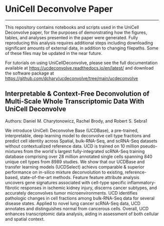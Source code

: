 # UniCell Deconvolve Paper
----------------------------------
This repository contains notebooks and scripts used in the UniCell Deconvolve paper, for the purposes of demonstrating how the figures, tables, and analyses presented in the paper were generated. Fully reproducing this analysis requires additional steps including downloading significant amounts of external data, in addition to changing filepaths. Some of these files may be updated in the near future.

For tutorials on using UniCellDeconvolve, please see the full documentation available at https://ucdeconvolve.readthedocs.io/en/latest/ and download the software package at https://github.com/dchary/ucdeconvolve/tree/main/ucdeconvolve

Interpretable & Context-Free Deconvolution of Multi-Scale Whole Transcriptomic Data With UniCell Deconvolve
----------------------------------
Authors: Daniel M. Charytonowicz, Rachel Brody, and Robert S. Sebra1

We introduce UniCell: Deconvolve Base (UCDBase), a pre-trained, interpretable, deep learning model to deconvolve cell type fractions and predict cell identity across Spatial, bulk-RNA-Seq, and scRNA-Seq datasets without contextualized reference data. UCD is trained on 10 million pseudo-mixtures from the world's largest fully-integrated scRNA-Seq training database comprising over 28 million annotated single cells spanning 840 unique cell types from 8989 studies. We show that our UCDBase and transfer learning models (UCDSelect) achievs comparable & superior performance on in-silico mixture deconvolution to existing, reference-based, state-of-the-art methods. Feature feature attribute analysis uncovers gene signatures associated with cell-type specific inflammatory-fibrotic responses in ischemic kidney injury, discerns cancer subtypes, and accurately deconvolves tumor microenvironments. UCD identifies pathologic changes in cell fractions among bulk-RNA-Seq data for several disease states. Applied to novel lung cancer scRNA-Seq data, UCD annotates and distinguishes normal from cancerous cells. Overall, UCD enhances transcriptomic data analysis, aiding in assessment of both cellular and spatial context.
